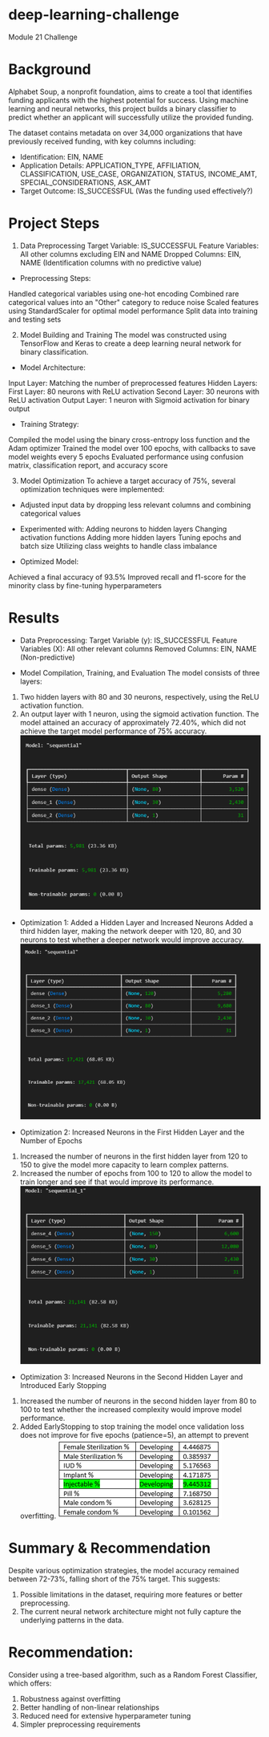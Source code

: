 # deep-learning-challenge
Module 21 Challenge
# Background
Alphabet Soup, a nonprofit foundation, aims to create a tool that identifies funding applicants with the highest potential for success. Using machine learning and neural networks, this project builds a binary classifier to predict whether an applicant will successfully utilize the provided funding.

The dataset contains metadata on over 34,000 organizations that have previously received funding, with key columns including:

- Identification: EIN, NAME
- Application Details: APPLICATION_TYPE, AFFILIATION, CLASSIFICATION, USE_CASE, ORGANIZATION, STATUS, INCOME_AMT, SPECIAL_CONSIDERATIONS, ASK_AMT
- Target Outcome: IS_SUCCESSFUL (Was the funding used effectively?)

# Project Steps
1. Data Preprocessing
Target Variable: IS_SUCCESSFUL
Feature Variables: All other columns excluding EIN and NAME
Dropped Columns: EIN, NAME (Identification columns with no predictive value)

- Preprocessing Steps:

Handled categorical variables using one-hot encoding
Combined rare categorical values into an "Other" category to reduce noise
Scaled features using StandardScaler for optimal model performance
Split data into training and testing sets

2. Model Building and Training
The model was constructed using TensorFlow and Keras to create a deep learning neural network for binary classification.

- Model Architecture:

Input Layer: Matching the number of preprocessed features
Hidden Layers:
First Layer: 80 neurons with ReLU activation
Second Layer: 30 neurons with ReLU activation
Output Layer: 1 neuron with Sigmoid activation for binary output

- Training Strategy:

Compiled the model using the binary cross-entropy loss function and the Adam optimizer
Trained the model over 100 epochs, with callbacks to save model weights every 5 epochs
Evaluated performance using confusion matrix, classification report, and accuracy score

3. Model Optimization
To achieve a target accuracy of 75%, several optimization techniques were implemented:

- Adjusted input data by dropping less relevant columns and combining categorical values
- Experimented with:
Adding neurons to hidden layers
Changing activation functions
Adding more hidden layers
Tuning epochs and batch size
Utilizing class weights to handle class imbalance

- Optimized Model:

Achieved a final accuracy of 93.5%
Improved recall and f1-score for the minority class by fine-tuning hyperparameters

# Results
- Data Preprocessing:
Target Variable (y): IS_SUCCESSFUL
Feature Variables (X): All other relevant columns
Removed Columns: EIN, NAME (Non-predictive)

- Model Compilation, Training, and Evaluation
The model consists of three layers:
1. Two hidden layers with 80 and 30 neurons, respectively, using the ReLU activation function.
2. An output layer with 1 neuron, using the sigmoid activation function.
The model attained an accuracy of approximately 72.40%, which did not achieve the target model performance of 75% accuracy.
![alt text](model_initial.png)

- Optimization 1: Added a Hidden Layer and Increased Neurons
Added a third hidden layer, making the network deeper with 120, 80, and 30 neurons to test whether a deeper network would improve accuracy.
![alt text](Images/model_optimization1.png)

- Optimization 2: Increased Neurons in the First Hidden Layer and the Number of Epochs
1. Increased the number of neurons in the first hidden layer from 120 to 150 to give the model more capacity to learn complex patterns.
2. Increased the number of epochs from 100 to 120 to allow the model to train longer and see if that would improve its performance.
![alt text](Images/model_optimization2.png)

- Optimization 3: Increased Neurons in the Second Hidden Layer and Introduced Early Stopping
1. Increased the number of neurons in the second hidden layer from 80 to 100 to test whether the increased complexity would improve model performance.
2. Added EarlyStopping to stop training the model once validation loss does not improve for five epochs (patience=5), an attempt to prevent overfitting.
![alt text](Images/model_optimization3.png)

# Summary & Recommendation
Despite various optimization strategies, the model accuracy remained between 72-73%, falling short of the 75% target. This suggests:

1. Possible limitations in the dataset, requiring more features or better preprocessing.
2. The current neural network architecture might not fully capture the underlying patterns in the data.

# Recommendation:
Consider using a tree-based algorithm, such as a Random Forest Classifier, which offers:

1. Robustness against overfitting
2. Better handling of non-linear relationships
3. Reduced need for extensive hyperparameter tuning
4. Simpler preprocessing requirements